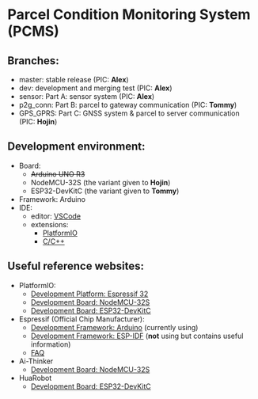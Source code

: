 # Parcel Condition Monitoring System (PCMS)

## Branches:
- master: stable release (PIC: **Alex**)
- dev: development and merging test (PIC: **Alex**)
- sensor: Part A: sensor system (PIC: **Alex**)
- p2g_conn: Part B: parcel to gateway communication (PIC: **Tommy**)
- GPS_GPRS: Part C: GNSS system & parcel to server communication (PIC: **Hojin**)

## Development environment:
- Board:
  - ~~Arduino UNO R3~~
  - NodeMCU-32S (the variant given to **Hojin**)
  - ESP32-DevKitC (the variant given to **Tommy**)
- Framework: Arduino
- IDE:
  - editor: [VSCode](https://code.visualstudio.com/)
  - extensions:
    -  [PlatformIO](https://platformio.org/)
    -  [C/C++](https://marketplace.visualstudio.com/items?itemName=ms-vscode.cpptools)

## Useful reference websites:
- PlatformIO:
  - [Development Platform: Espressif 32](https://docs.platformio.org/en/latest/platforms/espressif32.html)
  - [Development Board: NodeMCU-32S](https://docs.platformio.org/en/latest/boards/espressif32/nodemcu-32s.html)
  - [Development Board: ESP32-DevKitC](https://docs.platformio.org/en/latest/boards/espressif32/esp32dev.html)
- Espressif (Official Chip Manufacturer):
  - [Development Framework: Arduino](https://docs.espressif.com/projects/arduino-esp32/en/latest/) (currently using)
  - [Development Framework: ESP-IDF](https://docs.espressif.com/projects/esp-idf/en/latest/esp32/index.html) (**not** using but contains useful information)
  - [FAQ](https://docs.espressif.com/projects/espressif-esp-faq/en/latest/index.html)
- Ai-Thinker
  - [Development Board: NodeMCU-32S](https://docs.ai-thinker.com/en/esp32)
- HuaRobot
  - [Development Board: ESP32-DevKitC](http://www.china-legends.cn/index.php?m=content&c=index&a=show&catid=15&id=28)
